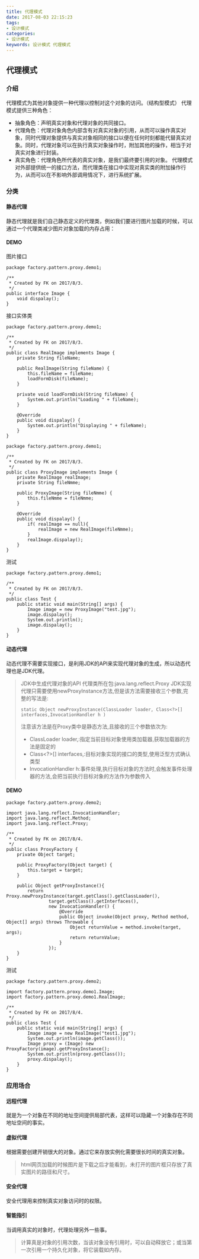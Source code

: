 ```yaml
---
title: 代理模式
date: 2017-08-03 22:15:23
tags: 
- 设计模式
categories: 
- 设计模式
keywords: 设计模式 代理模式
---
```


## 代理模式

### 介绍
 
代理模式为其他对象提供一种代理以控制对这个对象的访问。（结构型模式）
代理模式提供三种角色：
- 抽象角色：声明真实对象和代理对象的共同接口。
- 代理角色：代理对象角色内部含有对真实对象的引用，从而可以操作真实对象，同时代理对象提供与真实对象相同的接口以便在任何时刻都能代替真实对象。同时，代理对象可以在执行真实对象操作时，附加其他的操作，相当于对真实对象进行封装。
- 真实角色：代理角色所代表的真实对象，是我们最终要引用的对象。
代理模式对外部提供统一的接口方法，而代理类在接口中实现对真实类的附加操作行为，从而可以在不影响外部调用情况下，进行系统扩展。

### 分类

#### 静态代理

静态代理就是我们自己静态定义的代理类，例如我们要进行图片加载的时候，可以通过一个代理类减少图片对象加载的内存占用：

#### DEMO

图片接口
```
package factory.pattern.proxy.demo1;

/**
 * Created by FK on 2017/8/3.
 */
public interface Image {
    void dispalay();
}
```
接口实体类

```
package factory.pattern.proxy.demo1;

/**
 * Created by FK on 2017/8/3.
 */
public class RealImage implements Image {
    private String fileName;

    public RealImage(String fileName) {
        this.fileName = fileName;
        loadFormDisk(fileName);
    }

    private void loadFormDisk(String fileName) {
        System.out.println("Loading " + fileName);
    }

    @Override
    public void dispalay() {
        System.out.println("Displaying " + fileName);
    }
}
```

```
package factory.pattern.proxy.demo1;

/**
 * Created by FK on 2017/8/3.
 */
public class ProxyImage implements Image {
    private RealImage realImage;
    private String fileNmme;

    public ProxyImage(String fileNmme) {
        this.fileNmme = fileNmme;
    }

    @Override
    public void dispalay() {
        if( realImage == null){
            realImage = new RealImage(fileNmme);
        }
        realImage.dispalay();
    }
}
```

测试
```
package factory.pattern.proxy.demo1;

/**
 * Created by FK on 2017/8/3.
 */
public class Test {
    public static void main(String[] args) {
        Image image = new ProxyImage("test.jpg");
        image.dispalay();
        System.out.println();
        image.dispalay();
    }
}
```

#### 动态代理

动态代理不需要实现接口，是利用JDK的API来实现代理对象的生成，所以动态代理也是JDK代理。

> JDK中生成代理对象的API
>  代理类所在包:java.lang.reflect.Proxy
>  JDK实现代理只需要使用newProxyInstance方法,但是该方法需要接收三个参数,完整的写法是:
> ```
> static Object newProxyInstance(ClassLoader loader, Class<?>[] interfaces,InvocationHandler h )
> ```
> 注意该方法是在Proxy类中是静态方法,且接收的三个参数依次为:
> 
> - ClassLoader loader,:指定当前目标对象使用类加载器,获取加载器的方法是固定的
> - Class<?>[] interfaces,:目标对象实现的接口的类型,使用泛型方式确认类型
> - InvocationHandler h:事件处理,执行目标对象的方法时,会触发事件处理器的方法,会把当前执行目标对象的方法作为参数传入

#### DEMO 

```
package factory.pattern.proxy.demo2;

import java.lang.reflect.InvocationHandler;
import java.lang.reflect.Method;
import java.lang.reflect.Proxy;

/**
 * Created by FK on 2017/8/4.
 */
public class ProxyFactory {
    private Object target;

    public ProxyFactory(Object target) {
        this.target = target;
    }

    public Object getProxyInstance(){
        return Proxy.newProxyInstance(target.getClass().getClassLoader(),
                target.getClass().getInterfaces(),
                new InvocationHandler() {
                    @Override
                    public Object invoke(Object proxy, Method method, Object[] args) throws Throwable {
                        Object returnValue = method.invoke(target, args);
                        return returnValue;
                    }
                });
    }
}
```

测试

```
package factory.pattern.proxy.demo2;

import factory.pattern.proxy.demo1.Image;
import factory.pattern.proxy.demo1.RealImage;

/**
 * Created by FK on 2017/8/4.
 */
public class Test {
    public static void main(String[] args) {
        Image image = new RealImage("test1.jpg");
        System.out.println(image.getClass());
        Image proxy = (Image) new ProxyFactory(image).getProxyInstance();
        System.out.println(proxy.getClass());
        proxy.dispalay();
    }
}
```

### 应用场合

#### 远程代理

就是为一个对象在不同的地址空间提供局部代表，这样可以隐藏一个对象存在不同地址空间的事实。

#### 虚拟代理

根据需要创建开销很大的对象。通过它来存放实例化需要很长时间的真实对象。

> html网页加载的时候图片是下载之后才能看到，未打开的图片框只存放了真实图片的路径和尺寸。

#### 安全代理

安全代理用来控制真实对象访问时的权限。

#### 智能指引

当调用真实的对象时，代理处理另外一些事。

> 计算真是对象的引用次数，当该对象没有引用时，可以自动释放它；或当第一次引用一个持久化对象，将它装载如内存。